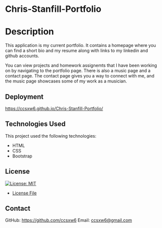 # Chris-Stanfill-Portfolio

# Description 
This application is my current portfolio. It contains a homepage where you can find a short bio and my resume along with links to my linkedin and github accounts. 

You can view projects and homework assignemts that I have been working on by navigating to the portfolio page. There is also a music page and a contact page. The contact page gives you a way to connect with me, and the music page showcases some of my work as a musician. 

## Deployment

https://ccsxw6.github.io/Chris-Stanfill-Portfolio/

## Technologies Used
This project used the following technologies:
- HTML
- CSS
- Bootstrap

## License
[![License: MIT](https://img.shields.io/badge/License-MIT-yellow.svg)](https://opensource.org/licenses/MIT)
- [License File](./LICENSE.txt)


## Contact
GitHub: https://github.com/ccsxw6
Email: ccsxw6@gmail.com